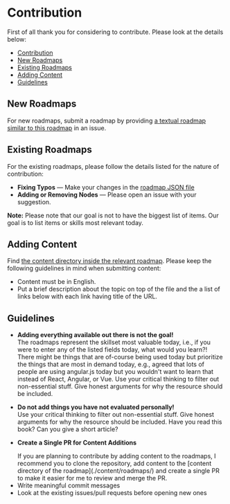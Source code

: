 # Contribution

First of all thank you for considering to contribute. Please look at the details below:

- [Contribution](#contribution)
- [New Roadmaps](#new-roadmaps)
- [Existing Roadmaps](#existing-roadmaps)
- [Adding Content](#adding-content)
- [Guidelines](#guidelines)

## New Roadmaps

For new roadmaps, submit a roadmap by providing [a textual roadmap similar to this roadmap](https://gist.github.com/kamranahmedse/98758d2c73799b3a6ce17385e4c548a5) in an issue.

## Existing Roadmaps

For the existing roadmaps, please follow the details listed for the nature of contribution:

- **Fixing Typos** — Make your changes in the [roadmap JSON file](https://github.com/kamranahmedse/developer-roadmap/tree/master/public/jsons)
- **Adding or Removing Nodes** — Please open an issue with your suggestion.

**Note:** Please note that our goal is not to have the biggest list of items. Our goal is to list items or skills most relevant today.

## Adding Content

Find [the content directory inside the relevant roadmap](https://github.com/kamranahmedse/developer-roadmap/tree/master/src/roadmaps). Please keep the following guidelines in mind when submitting content:

- Content must be in English.
- Put a brief description about the topic on top of the file and the a list of links below with each link having title of the URL.

## Guidelines

- <p><strong>Adding everything available out there is not the goal!</strong><br /> 
  The roadmaps represent the skillset most valuable today, i.e., if you were to enter any of the listed fields today, what would you learn?! There might be things that are of-course being used today but prioritize the things that are most in demand today, e.g., agreed that lots of people are using angular.js today but you wouldn't want to learn that instead of React, Angular, or Vue. Use your critical thinking to filter out non-essential stuff. Give honest arguments for why the resource should be included.</p>
- <p><strong>Do not add things you have not evaluated personally!</strong><br /> 
  Use your critical thinking to filter out non-essential stuff. Give honest arguments for why the resource should be included. Have you read this book? Can you give a short article?</p>
- <p><strong>Create a Single PR for Content Additions</strong></p>
  If you are planning to contribute by adding content to the roadmaps, I recommend you to clone the repository, add content to the [content directory of the roadmap](./content/roadmaps/) and create a single PR to make it easier for me to review and merge the PR.
- Write meaningful commit messages
- Look at the existing issues/pull requests before opening new ones
